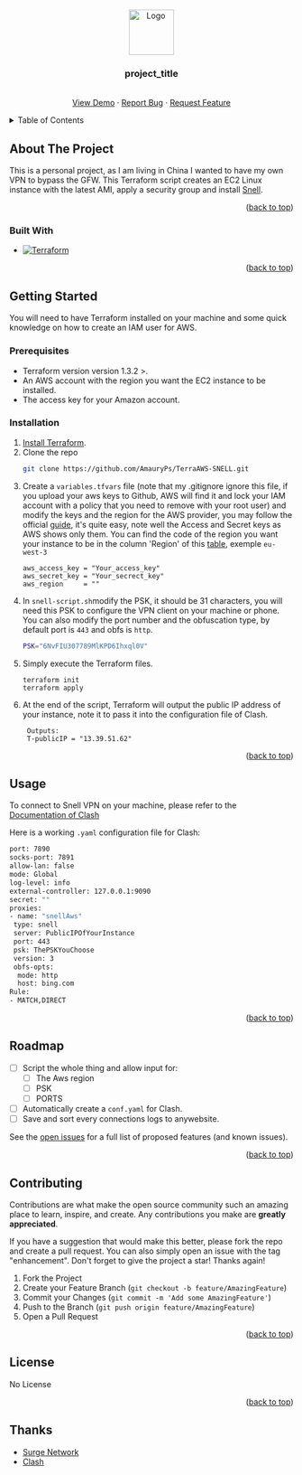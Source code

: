 <!-- Template from https://github.com/othneildrew/Best-README-Template/pull/73 -->
<a name="readme-top"></a>


<!-- PROJECT LOGO -->
<br />
<div align="center">
  <a href="https://github.com/surge-networks/snell">
    <img src="https://raw.githubusercontent.com/Dreamacro/clash/master/docs/logo.png" alt="Logo" width="80" height="80">
  </a>

<h3 align="center">project_title</h3>

  <p align="center">
    <br />
    <a href="https://github.com/AmauryPs/TerraAWS-SNELL">View Demo</a>
    ·
    <a href="https://github.com/AmauryPs/TerraAWS-SNELL/issues">Report Bug</a>
    ·
    <a href="https://github.com/AmauryPs/TerraAWS-SNELL/issues">Request Feature</a>
  </p>
</div>



<!-- TABLE OF CONTENTS -->
<details>
  <summary>Table of Contents</summary>
  <ol>
    <li>
      <a href="#about-the-project">About The Project</a>
      <ul>
        <li><a href="#built-with">Built With</a></li>
      </ul>
    </li>
    <li>
      <a href="#getting-started">Getting Started</a>
      <ul>
        <li><a href="#prerequisites">Prerequisites</a></li>
        <li><a href="#installation">Installation</a></li>
      </ul>
    </li>
    <li><a href="#usage">Usage</a></li>
    <li><a href="#roadmap">Roadmap</a></li>
    <li><a href="#contributing">Contributing</a></li>
    <li><a href="#thanks">Thanks</a></li>
  </ol>
</details>



<!-- ABOUT THE PROJECT -->
## About The Project

This is a personal project, as I am living in China I wanted to have my own VPN to bypass the GFW. This Terraform script creates an EC2 Linux instance with the latest AMI, apply a security group and install [Snell](https://github.com/surge-networks/snell).

<p align="right">(<a href="#readme-top">back to top</a>)</p>



### Built With

* [![Terraform][Terraform-tf]][Terraform-url]

<p align="right">(<a href="#readme-top">back to top</a>)</p>



<!-- GETTING STARTED -->
## Getting Started

You will need to have Terraform installed on your machine and some quick knowledge on how to create an IAM user for AWS. 

### Prerequisites

* []()Terraform version version 1.3.2 >.
* An AWS account with the region you want the EC2 instance to be installed.
* The access key for your Amazon account.

### Installation

1. [Install Terraform](https://learn.hashicorp.com/tutorials/terraform/install-cli).
2. Clone the repo
   ```sh
   git clone https://github.com/AmauryPs/TerraAWS-SNELL.git
   ```
3. Create a `variables.tfvars` file (note that my .gitignore ignore this file, if you upload your aws keys to Github, AWS will find it and lock your IAM account with a policy that you need to remove with your root user) and modify the keys and the region for the AWS provider, you may follow the official [guide](https://aws.amazon.com/premiumsupport/knowledge-center/create-access-key/), it's quite easy, note well the Access and Secret keys as AWS shows only them. You can find the code of the region you want your instance to be in the column 'Region' of this [table](https://aws.amazon.com/premiumsupport/knowledge-center/create-access-key/), exemple `eu-west-3`
   ```hc1
   aws_access_key = "Your_access_key"
   aws_secret_key = "Your_secrect_key"
   aws_region     = ""
   ```
4. In `snell-script.sh`modify the PSK, it should be 31 characters, you will need this PSK to configure the VPN client on your machine or phone. You can also modify the port number and the obfuscation type, by default port is `443` and obfs is `http`.
   ```sh
   PSK="6NvFIU307789MlKPD6Ihxql0V"
   ```
5. Simply execute the Terraform files.
      ```hc1
   terraform init
   terraform apply
   ```
6. At the end of the script, Terraform will output the public IP address of your instance, note it to pass it into the configuration file of Clash.
   ```hc1
    Outputs:
    T-publicIP = "13.39.51.62"
   ```
<p align="right">(<a href="#readme-top">back to top</a>)</p>

<!-- USAGE EXAMPLES -->
## Usage

To connect to Snell VPN on your machine, please refer to the [Documentation of Clash](https://github.com/Dreamacro/clash)

Here is a working `.yaml` configuration file for Clash:
   ```sh
port: 7890
socks-port: 7891
allow-lan: false
mode: Global
log-level: info
external-controller: 127.0.0.1:9090
secret: ""
proxies:
  - name: "snellAws"
    type: snell
    server: PublicIPOfYourInstance
    port: 443
    psk: ThePSKYouChoose
    version: 3
    obfs-opts:
     mode: http
     host: bing.com
Rule:
  - MATCH,DIRECT

   ```
<p align="right">(<a href="#readme-top">back to top</a>)</p>



<!-- ROADMAP -->
## Roadmap

- [ ] Script the whole thing and allow input for:
    - [ ]  The Aws region 
    - [ ]  PSK
    - [ ]  PORTS
- [ ] Automatically create a `conf.yaml` for Clash.
- [ ] Save and sort every connections logs to anywebsite.

See the [open issues](https://github.com/AmauryPs/TerraAWS-SNELL/issues) for a full list of proposed features (and known issues).

<p align="right">(<a href="#readme-top">back to top</a>)</p>



<!-- CONTRIBUTING -->
## Contributing

Contributions are what make the open source community such an amazing place to learn, inspire, and create. Any contributions you make are **greatly appreciated**.

If you have a suggestion that would make this better, please fork the repo and create a pull request. You can also simply open an issue with the tag "enhancement".
Don't forget to give the project a star! Thanks again!

1. Fork the Project
2. Create your Feature Branch (`git checkout -b feature/AmazingFeature`)
3. Commit your Changes (`git commit -m 'Add some AmazingFeature'`)
4. Push to the Branch (`git push origin feature/AmazingFeature`)
5. Open a Pull Request

<p align="right">(<a href="#readme-top">back to top</a>)</p>



<!-- LICENSE -->
## License

No License

<p align="right">(<a href="#readme-top">back to top</a>)</p>

<!-- Thanks -->
## Thanks

* [Surge Network](https://github.com/surge-networks/snell)
* [Clash](https://github.com/Dreamacro/clash)

<!-- MARKDOWN LINKS & IMAGES -->
<!-- https://www.markdownguide.org/basic-syntax/#reference-style-links -->
[Terraform-tf]:https://img.shields.io/badge/terraform-%235835CC.svg?style=for-the-badge&logo=terraform&logoColor=white
[Terraform-url]:https://www.terraform.io/
[contributors-shield]: https://img.shields.io/github/contributors/github_username/repo_name.svg?style=for-the-badge
[contributors-url]: https://github.com/github_username/repo_name/graphs/contributors
[forks-shield]: https://img.shields.io/github/forks/github_username/repo_name.svg?style=for-the-badge
[forks-url]: https://github.com/github_username/repo_name/network/members
[stars-shield]: https://img.shields.io/github/stars/github_username/repo_name.svg?style=for-the-badge
[stars-url]: https://github.com/github_username/repo_name/stargazers
[issues-shield]: https://img.shields.io/github/issues/github_username/repo_name.svg?style=for-the-badge
[issues-url]: https://github.com/github_username/repo_name/issues
[license-shield]: https://img.shields.io/github/license/github_username/repo_name.svg?style=for-the-badge
[license-url]: https://github.com/github_username/repo_name/blob/master/LICENSE.txt
[linkedin-shield]: https://img.shields.io/badge/-LinkedIn-black.svg?style=for-the-badge&logo=linkedin&colorB=555
[linkedin-url]: https://linkedin.com/in/linkedin_username
[product-screenshot]: images/screenshot.png
